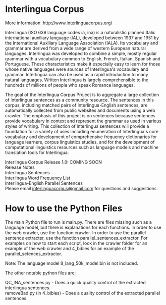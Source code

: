 # Interlingua Corpus 

More information: http://www.interlinguacorpus.org/

Interlingua (ISO 639 language codes ia, ina) is a naturalistic planned Italic international auxiliary language (IAL), developed between 1937 and 1951 by the International Auxiliary Language Association (IALA). Its vocabulary and grammar are derived from a wide range of western European natural languages. Interlingua was developed to combine a simple, mostly regular grammar with a vocabulary common to English, French, Italian, Spanish and Portuguese. These characteristics make it especially easy to learn for those whose native languages were sources of Interlingua's vocabulary and grammar. Interlingua can also be used as a rapid introduction to many natural languages. Written Interlingua is largely comprehensible to the hundreds of millions of people who speak Romance languages.

The goal of the Interlingua Corpus Project is to aggregate a large collection of Interlingua sentences as a community resource. The sentences in this corpus, including matched pairs of Interlingua-English sentences, are automatically collected from public websites and documents using a web crawler. The emphasis of this project is on sentences because sentences provide vocabulary in context and represent the grammar as used in various styles of writing. This collection of Interlingua sentences will provide a foundation for a variety of uses including enumeration of Interlingua's core vocabulary and development of comprehensive frequency dictionaries for language learners, corpus linguistics studies, and for the development of computational linguistics resources such as language models and machine translation tools for Interlingua.

Interlingua Corpus Release 1.0: COMING SOON<br />
Release Notes<br />
Interlingua Sentences<br />
Interlingua Word Frequency List<br />
Interlingua-English Parallel Sentences<br />
Please email interlinguacorpus@gmail.com for questions and suggestions.

# How to use the Python Files

The main Python file to run is main.py. There are files missing such as a language model, but there is explanations for each functions. In order to use the web crawler, use the function crawler. In order to use the parallel sentence extracter, use the function parallel_sentences_extractor. For examples on how to start each script, look in the crawler folder for an example of the web crawler and 4_bibles for an example of the parallel_setences_extractor.

Note: The language model 8_lang_50k_model.bin is not included.

The other notable python files are:

QC_INA_sentences.py - Does a quick quality control of the extracted interlingua sentences.<br />
removeBad.py (in 4_bibles) - Does a quality control of the extracted parallel sentences.<br />

